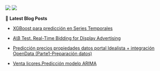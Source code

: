 

<!--
**IssamFakhari/IssamFakhari** is a ✨ _special_ ✨ repository because its `README.md` (this file) appears on your GitHub profile.

Here are some ideas to get you started:

- 🔭 I’m currently working on ...
- 🌱 I’m currently learning ...
- 👯 I’m looking to collaborate on ...
- 🤔 I’m looking for help with ...
- 💬 Ask me about ...
- 📫 How to reach me: ...
- 😄 Pronouns: ...
- ⚡ Fun fact: ...
-->
[![](https://img.shields.io/badge/-Issam%20Fakhari-blue?style=flat-square&logo=Linkedin&logoColor=white&link=https://www.linkedin.com/in/issam-fakhari-94065719b/)](https://www.linkedin.com/in/issam-fakhari-94065719b)
[![](https://img.shields.io/website?color=0ab9e6&style=flat-square&up_message=issamfakhari.io&url=https%3A%2F%2Fntakour.is)](https://issamfakhari.github.io/)

📕 **Latest Blog Posts**

- [XGBoost para predicción en Series Temporales ](https://issamfakhari.github.io/ml/XGBoost/)

- [A\B Test. Real-Time Bidding for Display Advertising ](https://issamfakhari.github.io/dataanalysis/ABTesting/)

- [Predicción precios propiedades datos portal Idealista + integración OpenData (Parte1-Preparación datos)](https://issamfakhari.github.io/statistics/Idealista/)

- [Venta licores.Predicción modelo ARIMA](https://issamfakhari.github.io/dataanalysis/ARIMA/)
